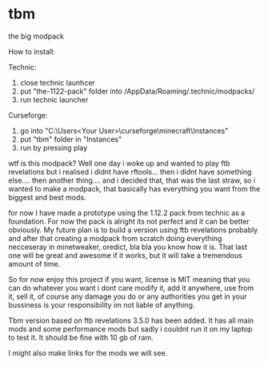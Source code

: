 # tbm
the big modpack

How to install:

Technic:
1. close technic launhcer
2. put "the-1122-pack" folder into /AppData/Roaming/.technic/modpacks/
3. run technic launcher

Curseforge:
1. go into "C:\Users\<Your User>\curseforge\minecraft\Instances\"
2. put "tbm" folder in "Instances\"
3. run by pressing play

wtf is this modpack? Well one day i woke up and wanted to play ftb revelations but i realised
i didnt have rftools... then i didnt have something else.... then another thing.... and i decided
that, that was the last straw, so i wanted to make a modpack, that basically has everything you
want from the biggest and best mods.

for now I have made a prototype using the 1.12.2 pack from technic as  a foundation. For now the
pack is alright its not perfect and it can be better obviously. My future plan is to build a
version using ftb revelations probably and after that creating a modpack from scratch doing
everything necceseray in minetweaker, oredict, bla bla you know how it is. That last one will
be great and awesome if it works, but it will take a tremendous amount of time.

So for now enjoy this project if you want, license is MIT meaning that you can do whatever
you want i dont care modify it, add it anywhere, use from it, sell it, of course any damage you do or
any authorities you get in your bussiness is your responsibility im not liable of anything.

Tbm version based on ftb revelations 3.5.0 has been added. It has all main mods and some performance mods
but sadly i couldnt run it on my laptop to test it. It should be fine with 10 gb of ram. 

I might also make links for the mods we will see.